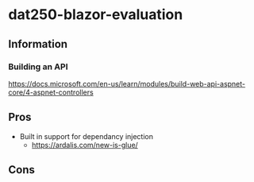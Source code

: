 # dat250-blazor-evaluation

## Information
### Building an API
https://docs.microsoft.com/en-us/learn/modules/build-web-api-aspnet-core/4-aspnet-controllers

## Pros
- Built in support for dependancy injection
    - https://ardalis.com/new-is-glue/ 
## Cons
